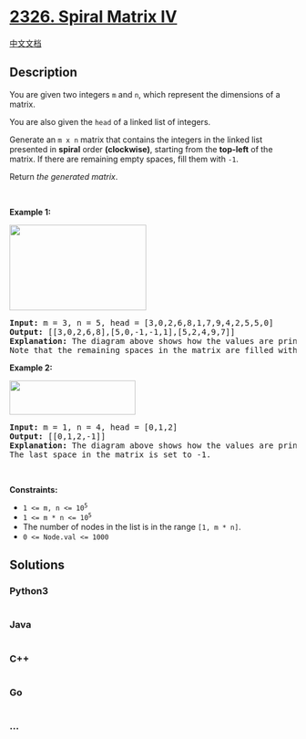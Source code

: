 # [2326. Spiral Matrix IV](https://leetcode.com/problems/spiral-matrix-iv)

[中文文档](/solution/2300-2399/2326.Spiral%20Matrix%20IV/README.md)

## Description

<p>You are given two integers <code>m</code> and <code>n</code>, which represent the dimensions of a matrix.</p>

<p>You are also given the <code>head</code> of a linked list of integers.</p>

<p>Generate an <code>m x n</code> matrix that contains the integers in the linked list presented in <strong>spiral</strong> order <strong>(clockwise)</strong>, starting from the <strong>top-left</strong> of the matrix. If there are remaining empty spaces, fill them with <code>-1</code>.</p>

<p>Return <em>the generated matrix</em>.</p>

<p>&nbsp;</p>
<p><strong class="example">Example 1:</strong></p>
<img alt="" src="https://assets.leetcode.com/uploads/2022/05/09/ex1new.jpg" style="width: 240px; height: 150px;" />
<pre>
<strong>Input:</strong> m = 3, n = 5, head = [3,0,2,6,8,1,7,9,4,2,5,5,0]
<strong>Output:</strong> [[3,0,2,6,8],[5,0,-1,-1,1],[5,2,4,9,7]]
<strong>Explanation:</strong> The diagram above shows how the values are printed in the matrix.
Note that the remaining spaces in the matrix are filled with -1.
</pre>

<p><strong class="example">Example 2:</strong></p>
<img alt="" src="https://assets.leetcode.com/uploads/2022/05/11/ex2.jpg" style="width: 221px; height: 60px;" />
<pre>
<strong>Input:</strong> m = 1, n = 4, head = [0,1,2]
<strong>Output:</strong> [[0,1,2,-1]]
<strong>Explanation:</strong> The diagram above shows how the values are printed from left to right in the matrix.
The last space in the matrix is set to -1.</pre>

<p>&nbsp;</p>
<p><strong>Constraints:</strong></p>

<ul>
	<li><code>1 &lt;= m, n &lt;= 10<sup>5</sup></code></li>
	<li><code>1 &lt;= m * n &lt;= 10<sup>5</sup></code></li>
	<li>The number of nodes in the list is in the range <code>[1, m * n]</code>.</li>
	<li><code>0 &lt;= Node.val &lt;= 1000</code></li>
</ul>


## Solutions

<!-- tabs:start -->

### **Python3**

```python

```

### **Java**

```java

```

### **C++**

```cpp

```

### **Go**

```go

```

### **...**

```

```

<!-- tabs:end -->